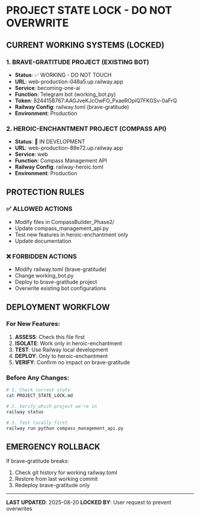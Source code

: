 # PROJECT STATE LOCK - DO NOT OVERWRITE

## CURRENT WORKING SYSTEMS (LOCKED)

### 1. BRAVE-GRATITUDE PROJECT (EXISTING BOT)
- **Status**: ✅ WORKING - DO NOT TOUCH
- **URL**: web-production-048a5.up.railway.app
- **Service**: becoming-one-ai
- **Function**: Telegram bot (working_bot.py)
- **Token**: 8244158767:AAGJveKJcOwFO_PxaeROpiQ7FKGSv-0aFrQ
- **Railway Config**: railway.toml (brave-gratitude)
- **Environment**: Production

### 2. HEROIC-ENCHANTMENT PROJECT (COMPASS API)
- **Status**: 🔄 IN DEVELOPMENT
- **URL**: web-production-89e72.up.railway.app
- **Service**: web
- **Function**: Compass Management API
- **Railway Config**: railway-heroic.toml
- **Environment**: Production

## PROTECTION RULES

### ✅ ALLOWED ACTIONS
- Modify files in CompassBuilder_Phase2/
- Update compass_management_api.py
- Test new features in heroic-enchantment only
- Update documentation

### ❌ FORBIDDEN ACTIONS
- Modify railway.toml (brave-gratitude)
- Change working_bot.py
- Deploy to brave-gratitude project
- Overwrite existing bot configurations

## DEPLOYMENT WORKFLOW

### For New Features:
1. **ASSESS**: Check this file first
2. **ISOLATE**: Work only in heroic-enchantment
3. **TEST**: Use Railway local development
4. **DEPLOY**: Only to heroic-enchantment
5. **VERIFY**: Confirm no impact on brave-gratitude

### Before Any Changes:
```bash
# 1. Check current state
cat PROJECT_STATE_LOCK.md

# 2. Verify which project we're in
railway status

# 3. Test locally first
railway run python compass_management_api.py
```

## EMERGENCY ROLLBACK
If brave-gratitude breaks:
1. Check git history for working railway.toml
2. Restore from last working commit
3. Redeploy brave-gratitude only

---
**LAST UPDATED**: 2025-08-20
**LOCKED BY**: User request to prevent overwrites
